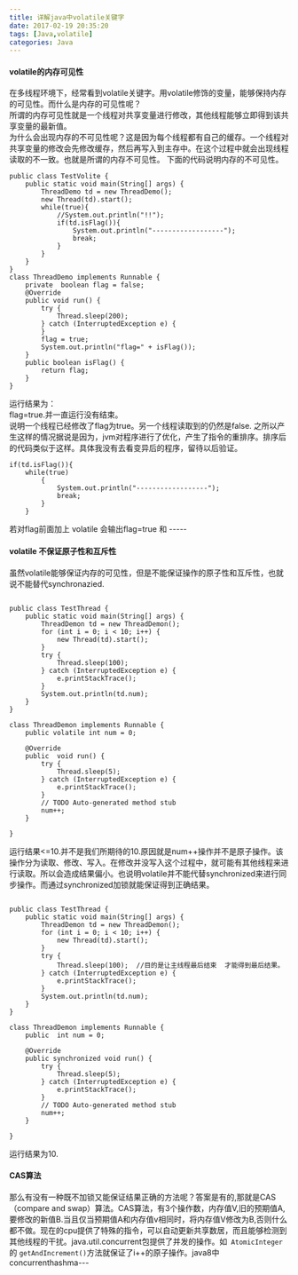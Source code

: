 ```yaml
---
title: 详解java中volatile关键字
date: 2017-02-19 20:35:20
tags: [Java,volatile]
categories: Java
---
```

#### volatile的内存可见性
在多线程环境下，经常看到volatile关键字。用volatile修饰的变量，能够保持内存的可见性。而什么是内存的可见性呢？  
所谓的内存可见性就是一个线程对共享变量进行修改，其他线程能够立即得到该共享变量的最新值。  
为什么会出现内存的不可见性呢？这是因为每个线程都有自己的缓存。一个线程对共享变量的修改会先修改缓存，然后再写入到主存中。在这个过程中就会出现线程读取的不一致。也就是所谓的内存不可见性。
下面的代码说明内存的不可见性。  
```
public class TestVolite {
	public static void main(String[] args) {
		ThreadDemo td = new ThreadDemo();
		new Thread(td).start();
		while(true){
			//System.out.println("!!");
			if(td.isFlag()){
				System.out.println("------------------");
				break;
			}
		}
	}
}
class ThreadDemo implements Runnable {
	private  boolean flag = false;
	@Override
	public void run() {
		try {
			Thread.sleep(200);
		} catch (InterruptedException e) {
		}
		flag = true;
		System.out.println("flag=" + isFlag());
	}
	public boolean isFlag() {
		return flag;
	}
}
```
运行结果为：  
flag=true.并一直运行没有结束。  
说明一个线程已经修改了flag为true。另一个线程读取到的仍然是false. 之所以产生这样的情况据说是因为，jvm对程序进行了优化，产生了指令的重排序。排序后的代码类似于这样。具体我没有去看变异后的程序，留待以后验证。
```
if(td.isFlag()){
	while(true)
		{
			System.out.println("------------------");
			break;
		}
	}
```
若对flag前面加上 volatile 会输出flag=true 和 -----
#### volatile 不保证原子性和互斥性
虽然volatile能够保证内存的可见性，但是不能保证操作的原子性和互斥性，也就说不能替代synchronazied.
```

public class TestThread {
	public static void main(String[] args) {
		ThreadDemon td = new ThreadDemon();
		for (int i = 0; i < 10; i++) {
			new Thread(td).start();
		}
		try {
			Thread.sleep(100);
		} catch (InterruptedException e) {
			e.printStackTrace();
		}
		System.out.println(td.num);
	}
}

class ThreadDemon implements Runnable {
	public volatile int num = 0;

	@Override
	public  void run() {
		try {
			Thread.sleep(5);
		} catch (InterruptedException e) {
			e.printStackTrace();
		}
		// TODO Auto-generated method stub
		num++;
	}

}
```
运行结果<=10.并不是我们所期待的10.原因就是num++操作并不是原子操作。该操作分为读取、修改、写入。在修改并没写入这个过程中，就可能有其他线程来进行读取。所以会造成结果偏小。也说明volatile并不能代替synchronized来进行同步操作。而通过synchronized加锁就能保证得到正确结果。
```

public class TestThread {
	public static void main(String[] args) {
		ThreadDemon td = new ThreadDemon();
		for (int i = 0; i < 10; i++) {
			new Thread(td).start();
		}
		try {
			Thread.sleep(100);  //目的是让主线程最后结束  才能得到最后结果。
		} catch (InterruptedException e) {
			e.printStackTrace();
		}
		System.out.println(td.num);
	}
}

class ThreadDemon implements Runnable {
	public  int num = 0;

	@Override
	public synchronized void run() {
		try {
			Thread.sleep(5);
		} catch (InterruptedException e) {
			e.printStackTrace();
		}
		// TODO Auto-generated method stub
		num++;
	}

}
```
运行结果为10.
#### CAS算法
那么有没有一种既不加锁又能保证结果正确的方法呢？答案是有的,那就是CAS（compare and swap）算法。CAS算法，有3个操作数，内存值V,旧的预期值A,要修改的新值B.当且仅当预期值A和内存值v相同时，将内存值V修改为B,否则什么都不做。现在的cpu提供了特殊的指令，可以自动更新共享数居，而且能够检测到其他线程的干扰。java.util.concurrent包提供了并发的操作。如` AtomicInteger`的 `getAndIncrement()`方法就保证了i++的原子操作。java8中concurrenthashma---
